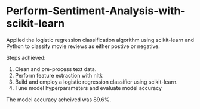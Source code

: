 # Perform-Sentiment-Analysis-with-scikit-learn

Applied the logistic regression classification algorithm using scikit-learn and Python to classify movie reviews as either postive or negative. 

Steps achieved:
1. Clean and pre-process text data.
2. Perform feature extraction with nltk
3. Build and employ a logistic regression classifier using scikit-learn.
4. Tune model hyperparameters and evaluate model accuracy

The model accuracy acheived was 89.6%.

